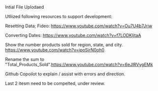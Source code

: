 Intial File Uplodaed

Utliized following resources to support development:

Resetting Data; Fideo: https://www.youtube.com/watch?v=Ou7U4b7Jrjw

Converting Dates: https://www.youtube.com/watch?v=f7LODKIjtaA

Show the number products sold for region, state, and city. https://www.youtube.com/watch?v=ipoSjrN0oh0

Rename the sum to "Total_Products_Sold".https://www.youtube.com/watch?v=6eJlRVygEMk

Github Copoilot to explain / assist with errors and direction.

Last 2 itesm need to be compelted, under review.
